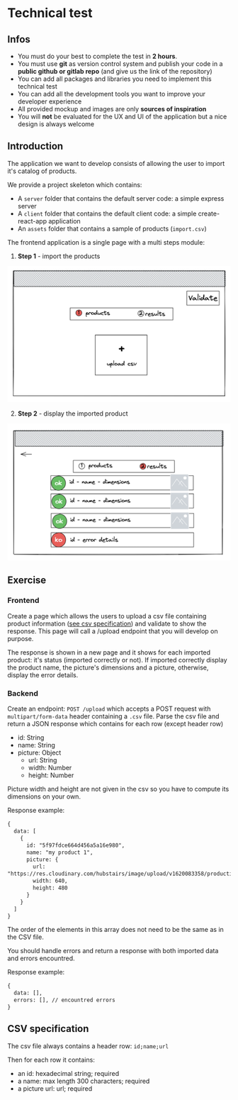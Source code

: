 # Technical test

## Infos

- You must do your best to complete the test in **2 hours**.
- You must use **git** as version control system and publish your code in a **public github or gitlab repo** (and give us the link of the repository)
- You can add all packages and libraries you need to implement this technical test
- You can add all the development tools you want to improve your developer experience
- All provided mockup and images are only **sources of inspiration**
- You will **not** be evaluated for the UX and UI of the application but a nice design is always welcome

## Introduction

The application we want to develop consists of allowing the user to import it's catalog of products.

We provide a project skeleton which contains:

- A `server` folder that contains the default server code: a simple express server
- A `client` folder that contains the default client code: a simple create-react-app application
- An `assets` folder that contains a sample of products (`import.csv`)

The frontend application is a single page with a multi steps module:

1. **Step 1** - import the products

![step1](./assets/step1.png)

2. **Step 2** - display the imported product

![step2](./assets/step2.png)

## Exercise
### Frontend

Create a page which allows the users to upload a csv file containing product information ([see csv specification](#csv-specification)) and validate to show the response. This page will call a /upload endpoint that you will develop on purpose.

The response is shown in a new page and it shows for each imported product: it's status (imported correctly or not). If imported correctly display the product name, the picture's dimensions and a picture, otherwise, display the error details.
### Backend

Create an endpoint: `POST /upload` which accepts a POST request with `multipart/form-data` header containing a `.csv` file.
Parse the csv file and return a JSON response which contains for each row (except header row)

- id: String
- name: String
- picture: Object
  - url: String
  - width: Number
  - height: Number

Picture width and height are not given in the csv so you have to compute its dimensions on your own.

Response example:

```
{ 
  data: [
    {
      id: "5f97fdce664d456a5a16e980",
      name: "my product 1",
      picture: {
        url:  "https://res.cloudinary.com/hubstairs/image/upload/v1620083358/production/5e2414ef.png",
        width: 640,
        height: 480
      }
    }
  ]
}
```

The order of the elements in this array does not need to be the same as in the CSV file.

You should handle errors and return a response with both imported data and errors encountred.

Response example:
```
{
  data: [],
  errors: [], // encountred errors
}
```

## CSV specification

The csv file always contains a header row: `id;name;url`

Then for each row it contains:

- an id: hexadecimal string; required
- a name: max length 300 characters; required
- a picture url: url; required
